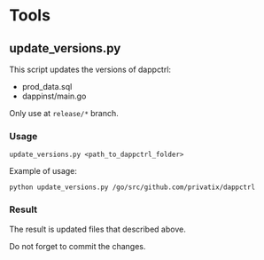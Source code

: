 # Tools

## update_versions.py

This script updates the versions of dappctrl:
* prod_data.sql
* dappinst/main.go


Only use at `release/*` branch.

### Usage

```
update_versions.py <path_to_dappctrl_folder>
```

Example of usage:

```
python update_versions.py /go/src/github.com/privatix/dappctrl
```

### Result

The result is updated files that described above.

Do not forget to commit the changes.
